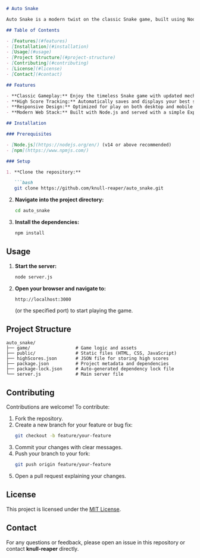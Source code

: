 ```markdown
# Auto Snake

Auto Snake is a modern twist on the classic Snake game, built using Node.js and modern web technologies. This project offers engaging gameplay with features like high score tracking and a responsive design, making it a fun experience on both desktop and mobile devices.

## Table of Contents

- [Features](#features)
- [Installation](#installation)
- [Usage](#usage)
- [Project Structure](#project-structure)
- [Contributing](#contributing)
- [License](#license)
- [Contact](#contact)

## Features

- **Classic Gameplay:** Enjoy the timeless Snake game with updated mechanics.
- **High Score Tracking:** Automatically saves and displays your best scores.
- **Responsive Design:** Optimized for play on both desktop and mobile browsers.
- **Modern Web Stack:** Built with Node.js and served with a simple Express server.

## Installation

### Prerequisites

- [Node.js](https://nodejs.org/en/) (v14 or above recommended)
- [npm](https://www.npmjs.com/)

### Setup

1. **Clone the repository:**

   ```bash
   git clone https://github.com/knull-reaper/auto_snake.git
   ```

2. **Navigate into the project directory:**

   ```bash
   cd auto_snake
   ```

3. **Install the dependencies:**

   ```bash
   npm install
   ```

## Usage

1. **Start the server:**

   ```bash
   node server.js
   ```

2. **Open your browser and navigate to:**

   ```
   http://localhost:3000
   ```

   (or the specified port) to start playing the game.

## Project Structure

```
auto_snake/
├── game/                 # Game logic and assets
├── public/               # Static files (HTML, CSS, JavaScript)
├── highScores.json       # JSON file for storing high scores
├── package.json          # Project metadata and dependencies
├── package-lock.json     # Auto-generated dependency lock file
└── server.js             # Main server file
```

## Contributing

Contributions are welcome! To contribute:

1. Fork the repository.
2. Create a new branch for your feature or bug fix:
   ```bash
   git checkout -b feature/your-feature
   ```
3. Commit your changes with clear messages.
4. Push your branch to your fork:
   ```bash
   git push origin feature/your-feature
   ```
5. Open a pull request explaining your changes.

## License

This project is licensed under the [MIT License](LICENSE).

## Contact

For any questions or feedback, please open an issue in this repository or contact **knull-reaper** directly.
